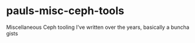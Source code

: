 # pauls-misc-ceph-tools
Miscellaneous Ceph tooling I've written over the years, basically a buncha gists

